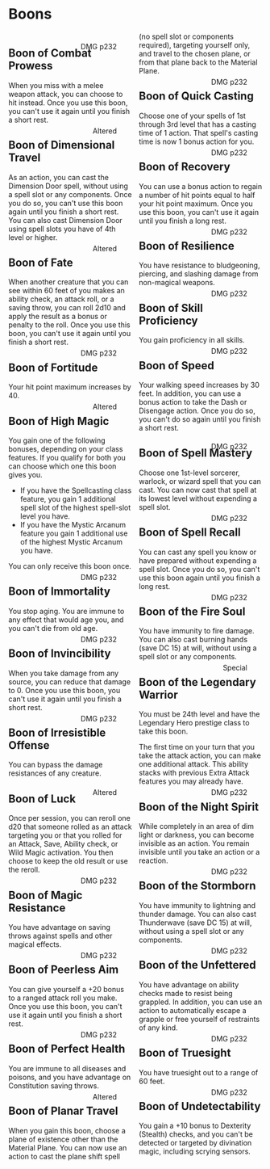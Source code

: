 # Boons
<div style='column-count:2'>

<div class='leftcol' style='position:relative;'>

<div class='artist' style='position:absolute;line-height:0;right:30px;'>
DMG p232
</div>

## Boon of Combat Prowess
When you miss with a melee weapon attack, you can choose to hit instead. Once you use this boon, you can't use it again until you finish a short rest.

<div class='artist' style='position:absolute;line-height:0;right:30px;'>
Altered
</div>

## Boon of Dimensional Travel
As an action, you can cast the Dimension Door spell, without using a spell slot or any components. Once you do so, you can't use this boon again until you finish a short rest. You can also cast Dimension Door using spell slots you have of 4th level or higher.

<div class='artist' style='position:absolute;line-height:0;right:30px;'>
Altered
</div>

## Boon of Fate
When another creature that you can see within 60 feet of you makes an ability check, an attack roll, or a saving throw, you can roll 2d10 and apply the result as a bonus or penalty to the roll. Once you use this boon, you can't use it again until you finish a short rest.

<div class='artist' style='position:absolute;line-height:0;right:30px;'>
DMG
p232
</div>

## Boon of Fortitude
Your hit point maximum increases by 40.

<div class='artist' style='position:absolute;line-height:0;right:30px;'>
Altered
</div>

## Boon of High Magic
You gain one of the following bonuses, depending on your class features. If you qualify for both you can choose which one this boon gives you.
- If you have the Spellcasting class feature, you gain 1 additional spell slot of the highest spell-slot level you have.
- If you have the Mystic Arcanum feature you gain 1 additional use of the highest Mystic Arcanum you have.

You can only receive this boon once.
	
<div class='artist' style='position:absolute;line-height:0;right:30px;'>
DMG
p232
</div>

## Boon of Immortality
You stop aging. You are immune to any effect that would age you, and you can't die from old age.
	
	
<div class='artist' style='position:absolute;line-height:0;right:30px;'>
DMG
p232
</div>

## Boon of Invincibility
When you take damage from any source, you can reduce that damage to 0. Once you use this boon, you can't use it again until you finish a short rest.
	
	
<div class='artist' style='position:absolute;line-height:0;right:30px;'>
DMG
p232
</div>

## Boon of Irresistible Offense
You can bypass the damage resistances of any creature.
	
	
</div>

<div class='rightcol' style='position:relative;'>
	
<div class='artist' style='position:absolute;line-height:0;right:30px;'>
Altered
</div>

## Boon of Luck
Once per session, you can reroll one d20 that someone rolled as an attack targeting you or that you rolled for an Attack, Save, Ability check, or Wild Magic activation. You then choose to keep the old result or use the reroll.
	
<div class='artist' style='position:absolute;line-height:0;right:30px;'>
DMG
p232
</div>

## Boon of Magic Resistance
You have advantage on saving throws against spells and other magical effects.
	
	
<div class='artist' style='position:absolute;line-height:0;right:30px;'>
DMG
p232
</div>

## Boon of Peerless Aim
You can give yourself a +20 bonus to a ranged attack roll you make. Once you use this boon, you can't use it again until you finish a short rest.

<div class='artist' style='position:absolute;line-height:0;right:30px;'>
DMG
p232
</div>

## Boon of Perfect Health
You are immune to all diseases and poisons, and you have advantage on Constitution saving throws.
	
<div class='artist' style='position:absolute;line-height:0;right:30px;'>
Altered
</div>

## Boon of Planar Travel
When you gain this boon, choose a plane of existence other than the Material Plane. You can now use an action to cast the plane shift spell (no spell slot or components required), targeting yourself only, and travel to the chosen plane, or from that plane back to the Material Plane. 
	
	
<div class='artist' style='position:absolute;line-height:0;right:30px;'>
DMG
p232
</div>

## Boon of Quick Casting
Choose one of your spells of 1st through 3rd level that has a casting time of 1 action. That spell's casting time is now 1 bonus action for you.
	
	
<div class='artist' style='position:absolute;line-height:0;right:30px;'>
DMG
p232
</div>

## Boon of Recovery
You can use a bonus action to regain a number of hit points equal to half your hit point maximum. Once you use this boon, you can't use it again until you finish a long rest.
	
	
<div class='artist' style='position:absolute;line-height:0;right:30px;'>
DMG
p232
</div>

## Boon of Resilience
You have resistance to bludgeoning, piercing, and slashing damage from non-magical weapons.
	
	
<div class='artist' style='position:absolute;line-height:0;right:30px;'>
DMG
p232
</div>

## Boon of Skill Proficiency
You gain proficiency in all skills.
	
	
<div class='artist' style='position:absolute;line-height:0;right:30px;'>
DMG
p232
</div>

## Boon of Speed
Your walking speed increases by 30 feet. In addition, you can use a bonus action to take the Dash or Disengage action. Once you do so, you can't do so again until you finish a short rest.
	
</div>

<div class='leftcol' style='position:relative;'>

<div class='artist' style='position:absolute;line-height:0;right:30px;'>
DMG
p232
</div>

## Boon of Spell Mastery
Choose one 1st-level sorcerer, warlock, or wizard spell that you can cast. You can now cast that spell at its lowest level without expending a spell slot.

	
<div class='artist' style='position:absolute;line-height:0;right:30px;'>
DMG
p232
</div>

## Boon of Spell Recall
You can cast any spell you know or have prepared without expending a spell slot. Once you do so, you can't use this boon again until you finish a long rest.
	
	
<div class='artist' style='position:absolute;line-height:0;right:30px;'>
DMG
p232
</div>

## Boon of the Fire Soul
You have immunity to fire damage. You can also cast burning hands (save DC 15) at will, without using a spell slot or any components. 
	
<div class='artist' style='position:absolute;line-height:0;right:30px;'>
Special
</div>

## Boon of the Legendary Warrior
You must be 24th level and have the Legendary Hero prestige class to take this boon.
	
The first time on your turn that you take the attack action, you can make one additional attack. This ability stacks with previous Extra Attack features you may already have.			
	
<div class='artist' style='position:absolute;line-height:0;right:30px;'>
DMG
p232
</div>

## Boon of the Night Spirit
While completely in an area of dim light or darkness, you can become invisible as an action. You remain invisible until you take an action or a reaction.
	
	
<div class='artist' style='position:absolute;line-height:0;right:30px;'>
DMG
p232
</div>

## Boon of the Stormborn
You have immunity to lightning and thunder damage. You can also cast Thunderwave (save DC 15) at will, without using a spell slot or any components.
	
	
<div class='artist' style='position:absolute;line-height:0;right:30px;'>
DMG
p232
</div>

## Boon of the Unfettered
You have advantage on ability checks made to resist being grappled. In addition, you can use an action to automatically escape a grapple or free yourself of restraints of any kind.
	
	
<div class='artist' style='position:absolute;line-height:0;right:30px;'>
DMG
p232
</div>

## Boon of Truesight
You have truesight out to a range of 60 feet.
	
	
<div class='artist' style='position:absolute;line-height:0;right:30px;'>
DMG
p232
</div>

## Boon of Undetectability
You gain a +10 bonus to Dexterity (Stealth) checks, and you can't be detected or targeted by divination magic, including scrying sensors.
	
</div>
	
</div>